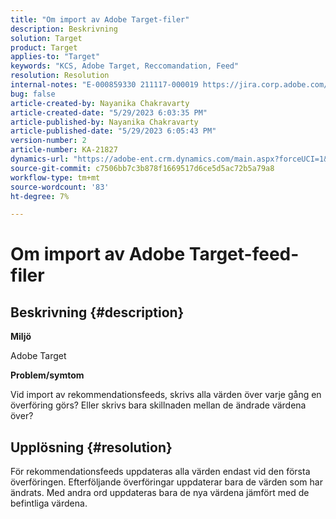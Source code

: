 ```yaml
---
title: "Om import av Adobe Target-filer"
description: Beskrivning
solution: Target
product: Target
applies-to: "Target"
keywords: "KCS, Adobe Target, Reccomandation, Feed"
resolution: Resolution
internal-notes: "E-000859330 211117-000019 https://jira.corp.adobe.com/browse/RECS-5411"
bug: false
article-created-by: Nayanika Chakravarty
article-created-date: "5/29/2023 6:03:35 PM"
article-published-by: Nayanika Chakravarty
article-published-date: "5/29/2023 6:05:43 PM"
version-number: 2
article-number: KA-21827
dynamics-url: "https://adobe-ent.crm.dynamics.com/main.aspx?forceUCI=1&pagetype=entityrecord&etn=knowledgearticle&id=2b332d1f-4bfe-ed11-8f6e-6045bd006793"
source-git-commit: c7506bb7c3b878f1669517d6ce5d5ac72b5a79a8
workflow-type: tm+mt
source-wordcount: '83'
ht-degree: 7%

---
```


# Om import av Adobe Target-feed-filer

## Beskrivning {#description}


<b>Miljö</b>

Adobe Target

<b>Problem/symtom</b>

Vid import av rekommendationsfeeds, skrivs alla värden över varje gång en överföring görs? Eller skrivs bara skillnaden mellan de ändrade värdena över?


## Upplösning {#resolution}


För rekommendationsfeeds uppdateras alla värden endast vid den första överföringen. Efterföljande överföringar uppdaterar bara de värden som har ändrats. Med andra ord uppdateras bara de nya värdena jämfört med de befintliga värdena.
